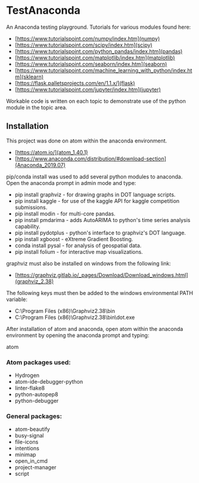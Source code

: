# TestAnaconda

An Anaconda testing playground. Tutorials for various modules found here:
* [https://www.tutorialspoint.com/numpy/index.htm](numpy)
* [https://www.tutorialspoint.com/scipy/index.htm](scipy)
* [https://www.tutorialspoint.com/python_pandas/index.htm](pandas)
* [https://www.tutorialspoint.com/matplotlib/index.htm](matplotlib)
* [https://www.tutorialspoint.com/seaborn/index.htm](seaborn)
* [https://www.tutorialspoint.com/machine_learning_with_python/index.htm](sklearn)
* [https://flask.palletsprojects.com/en/1.1.x/](flask)
* [https://www.tutorialspoint.com/jupyter/index.htm](jupyter)

Workable code is written on each topic to demonstrate use of the python module in the topic area.

## Installation

This project was done on atom within the anaconda environment.

* [https://atom.io/](atom_1.40.1)
* [https://www.anaconda.com/distribution/#download-section](Anaconda_2019.07)

pip/conda install was used to add several python modules to anaconda. Open the anaconda prompt in admin mode and type:

* pip install graphviz - for drawing graphs in DOT language scripts.
* pip install kaggle - for use of the kaggle API for kaggle competition submissions.
* pip install modin - for multi-core pandas.
* pip install pmdarima - adds AutoARIMA to python's time series analysis capability.
* pip install pydotplus - python's interface to graphviz's DOT language.
* pip install xgboost - eXtreme Gradient Boosting.
* conda install pysal - for analysis of geospatial data.
* pip install folium - for interactive map visualizations.

graphviz must also be installed on windows from the following link:

* [https://graphviz.gitlab.io/_pages/Download/Download_windows.html](graphviz_2.38)

The following keys must then be added to the windows environmental PATH variable:

* C:\\Program Files (x86)\\Graphviz2.38\\bin
* C:\\Program Files (x86)\\Graphviz2.38\\bin\\dot.exe

After installation of atom and anaconda, open atom within the anaconda environment by opening the anaconda prompt and typing:

atom

### Atom packages used:

* Hydrogen
* atom-ide-debugger-python
* linter-flake8
* python-autopep8
* python-debugger

### General packages:

* atom-beautify
* busy-signal
* file-icons
* intentions
* minimap
* open_in_cmd
* project-manager
* script
